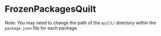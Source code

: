 # FrozenPackagesQuilt
Note: You may need to change the path of the `quilt/` directory within the `package.json` file for each package.